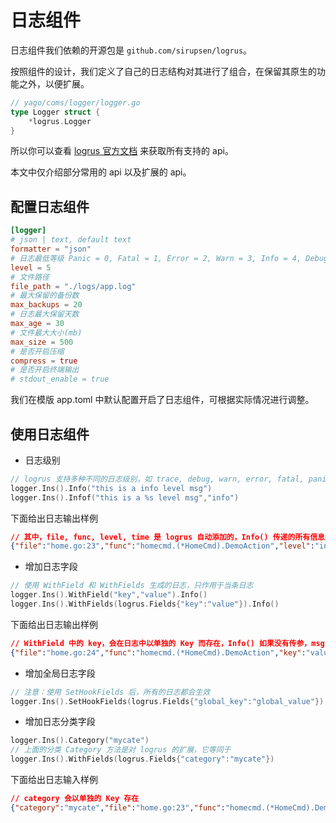 # 日志组件
日志组件我们依赖的开源包是 `github.com/sirupsen/logrus`。

按照组件的设计，我们定义了自己的日志结构对其进行了组合，在保留其原生的功能之外，以便扩展。

```go
// yago/coms/logger/logger.go
type Logger struct {
	*logrus.Logger
}
```

所以你可以查看 [logrus 官方文档](https://github.com/sirupsen/logrus) 来获取所有支持的 api。

本文中仅介绍部分常用的 api 以及扩展的 api。


## 配置日志组件
```toml
[logger]
# json | text, default text
formatter = "json"
# 日志最低等级 Panic = 0, Fatal = 1, Error = 2, Warn = 3, Info = 4, Debug = 5, Trace = 6
level = 5
# 文件路径
file_path = "./logs/app.log"
# 最大保留的备份数
max_backups = 20
# 日志最大保留天数
max_age = 30
# 文件最大大小(mb)
max_size = 500
# 是否开启压缩
compress = true
# 是否开启终端输出
# stdout_enable = true
```
我们在模版 app.toml 中默认配置开启了日志组件，可根据实际情况进行调整。

## 使用日志组件
* 日志级别

```go
// logrus 支持多种不同的日志级别，如 trace, debug, warn, error, fatal, panic
logger.Ins().Info("this is a info level msg")
logger.Ins().Infof("this is a %s level msg","info")
```

下面给出日志输出样例

```json
// 其中，file, func, level, time 是 logrus 自动添加的，Info() 传递的所有信息都会被放在 msg 字段中 
{"file":"home.go:23","func":"homecmd.(*HomeCmd).DemoAction","level":"info","msg":"this is a info level msg","time":"2019-11-06T14:41:50+08:00"}

```

* 增加日志字段 

```go
// 使用 WithField 和 WithFields 生成的日志，只作用于当条日志
logger.Ins().WithField("key","value").Info()
logger.Ins().WithFields(logrus.Fields{"key":"value"}).Info()
```

下面给出日志输出样例
```json
// WithField 中的 key，会在日志中以单独的 Key 而存在，Info() 如果没有传参，msg 内容为空串
{"file":"home.go:24","func":"homecmd.(*HomeCmd).DemoAction","key":"value","level":"info","msg":"","time":"2019-11-06T14:45:22+08:00"}
```

* 增加全局日志字段

```go
// 注意：使用 SetHookFields 后，所有的日志都会生效
logger.Ins().SetHookFields(logrus.Fields{"global_key":"global_value"})
```

* 增加日志分类字段

```go
logger.Ins().Category("mycate")
// 上面的分类 Category 方法是对 logrus 的扩展，它等同于
logger.Ins().WithFields(logrus.Fields{"category":"mycate"})
```

下面给出日志输入样例
```json
// category 会以单独的 Key 存在
{"category":"mycate","file":"home.go:23","func":"homecmd.(*HomeCmd).DemoAction","level":"info","msg":"","time":"2019-11-06T14:50:02+08:00"}
```
